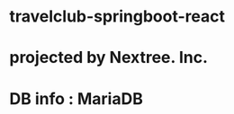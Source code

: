 # travelclub-springboot-react
# projected by Nextree. Inc.


# DB info : MariaDB
[//]: # (url: jdbc:mariadb://localhost:3306/travelClub?characterEncoding=UTF-8&serverTimezone=UTC)
[//]: # (username: admin)
[//]: # (password: bizadmin)

